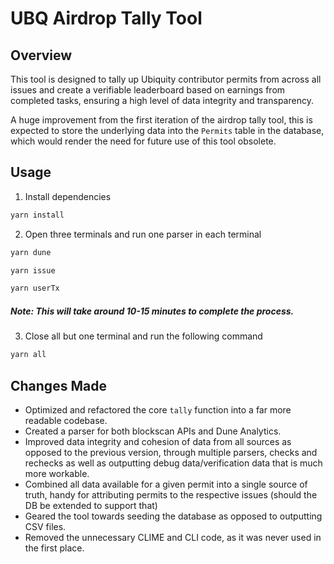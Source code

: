 # UBQ Airdrop Tally Tool

## Overview

This tool is designed to tally up Ubiquity contributor permits from across all issues and create a verifiable leaderboard based on earnings from completed tasks, ensuring a high level of data integrity and transparency.

A huge improvement from the first iteration of the airdrop tally tool, this is expected to store the underlying data into the `Permits` table in the database, which would render the need for future use of this tool obsolete.

## Usage

1. Install dependencies

```bash
yarn install
```

2. Open three terminals and run one parser in each terminal

```bash
yarn dune
```

```bash
yarn issue
```

```bash
yarn userTx
```

##### Note: This will take around 10-15 minutes to complete the process.

3. Close all but one terminal and run the following command

```bash
yarn all
```

## Changes Made

- Optimized and refactored the core `tally` function into a far more readable codebase.
- Created a parser for both blockscan APIs and Dune Analytics.
- Improved data integrity and cohesion of data from all sources as opposed to the previous version, through multiple parsers, checks and rechecks as well as outputting debug data/verification data that is much more workable.
- Combined all data available for a given permit into a single source of truth, handy for attributing permits to the respective issues (should the DB be extended to support that)
- Geared the tool towards seeding the database as opposed to outputting CSV files.
- Removed the unnecessary CLIME and CLI code, as it was never used in the first place.
